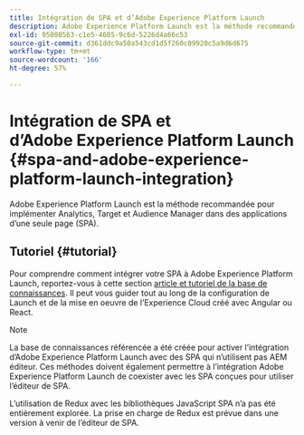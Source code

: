 ```yaml
---
title: Intégration de SPA et d’Adobe Experience Platform Launch
description: Adobe Experience Platform Launch est la méthode recommandée pour implémenter Analytics, Target et Audience Manager dans des SPA.
exl-id: 95008563-c1e5-4685-9c6d-5226d4a66c53
source-git-commit: d361ddc9a50a543cd1d5f260c09920c5a9d6d675
workflow-type: tm+mt
source-wordcount: '166'
ht-degree: 57%

---
```


# Intégration de SPA et d’Adobe Experience Platform Launch {#spa-and-adobe-experience-platform-launch-integration}

Adobe Experience Platform Launch est la méthode recommandée pour implémenter Analytics, Target et Audience Manager dans des applications d’une seule page (SPA).

## Tutoriel {#tutorial}

Pour comprendre comment intégrer votre SPA à Adobe Experience Platform Launch, reportez-vous à cette section [article et tutoriel de la base de connaissances](https://experienceleague.adobe.com/docs/experience-manager-learn/sites/spa-editor/spa-editor-framework-feature-video-use.html?lang=fr). Il peut vous guider tout au long de la configuration de Launch et de la mise en oeuvre de l’Experience Cloud créé avec Angular ou React.

>[!NOTE]
>
>La base de connaissances référencée a été créée pour activer l’intégration d’Adobe Experience Platform Launch avec des SPA qui n’utilisent pas AEM éditeur. Ces méthodes doivent également permettre à l’intégration Adobe Experience Platform Launch de coexister avec les SPA conçues pour utiliser l’éditeur de SPA.
>
>L’utilisation de Redux avec les bibliothèques JavaScript SPA n’a pas été entièrement explorée. La prise en charge de Redux est prévue dans une version à venir de l’éditeur de SPA.
